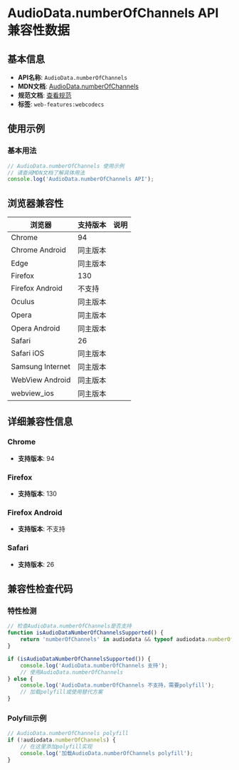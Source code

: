 # AudioData.numberOfChannels API 兼容性数据

## 基本信息

- **API名称**: `AudioData.numberOfChannels`
- **MDN文档**: [AudioData.numberOfChannels](https://developer.mozilla.org/docs/Web/API/AudioData/numberOfChannels)
- **规范文档**: [查看规范](https://w3c.github.io/webcodecs/#dom-audiodata-numberofchannels)
- **标签**: `web-features:webcodecs`

## 使用示例

### 基本用法

```javascript
// AudioData.numberOfChannels 使用示例
// 请查阅MDN文档了解具体用法
console.log('AudioData.numberOfChannels API');
```

## 浏览器兼容性

| 浏览器 | 支持版本 | 说明 |
|--------|----------|------|
| Chrome | 94 |  |
| Chrome Android | 同主版本 |  |
| Edge | 同主版本 |  |
| Firefox | 130 |  |
| Firefox Android | 不支持 |  |
| Oculus | 同主版本 |  |
| Opera | 同主版本 |  |
| Opera Android | 同主版本 |  |
| Safari | 26 |  |
| Safari iOS | 同主版本 |  |
| Samsung Internet | 同主版本 |  |
| WebView Android | 同主版本 |  |
| webview_ios | 同主版本 |  |

## 详细兼容性信息

### Chrome

- **支持版本**: 94

### Firefox

- **支持版本**: 130

### Firefox Android

- **支持版本**: 不支持

### Safari

- **支持版本**: 26

## 兼容性检查代码

### 特性检测

```javascript
// 检查AudioData.numberOfChannels是否支持
function isAudioDataNumberOfChannelsSupported() {
    return 'numberOfChannels' in audiodata && typeof audiodata.numberOfChannels === 'function';
}

if (isAudioDataNumberOfChannelsSupported()) {
    console.log('AudioData.numberOfChannels 支持');
    // 使用AudioData.numberOfChannels
} else {
    console.log('AudioData.numberOfChannels 不支持，需要polyfill');
    // 加载polyfill或使用替代方案
}
```

### Polyfill示例

```javascript
// AudioData.numberOfChannels polyfill
if (!audiodata.numberOfChannels) {
    // 在这里添加polyfill实现
    console.log('加载AudioData.numberOfChannels polyfill');
}
```

